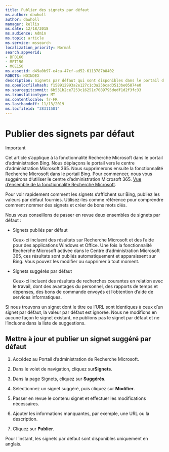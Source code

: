```yaml
---
title: Publier des signets par défaut
ms.author: dawholl
author: dawholl
manager: kellis
ms.date: 12/18/2018
ms.audience: Admin
ms.topic: article
ms.service: mssearch
localization_priority: Normal
search.appverid:
- BFB160
- MET150
- MOE150
ms.assetid: d49a0b97-e4ca-47cf-ad52-6113787b8402
ROBOTS: NOINDEX
description: Signets par défaut qui sont disponibles dans le portail d’administration de Recherche Microsoft
ms.openlocfilehash: f158912993a2e127c1c3a25bcad3513be05874e0
ms.sourcegitcommit: 6b531b2ce7253c16251c7089795dedf1d2f3fc33
ms.translationtype: MT
ms.contentlocale: fr-FR
ms.lasthandoff: 11/13/2019
ms.locfileid: "38311581"
---
```

# <a name="publish-default-bookmarks"></a>Publier des signets par défaut

> [!IMPORTANT]
> Cet article s’applique à la fonctionnalité Recherche Microsoft dans le portail d’administration Bing. Nous déplaçons le portail vers le centre d’administration Microsoft 365. Nous supprimerons ensuite la fonctionnalité Recherche Microsoft dans le portail Bing. Pour commencer, nous vous suggérons d’utiliser le centre d’administration Microsoft 365. [Vue d’ensemble de la fonctionnalité Recherche Microsoft](overview-microsoft-search.md).

Pour voir rapidement comment les signets s’affichent sur Bing, publiez les valeurs par défaut fournies. Utilisez-les comme référence pour comprendre comment nommer des signets et créer de bons mots clés.
  
Nous vous conseillons de passer en revue deux ensembles de signets par défaut :
  
- Signets publiés par défaut
    
    Ceux-ci incluent des résultats sur Recherche Microsoft et des l’aide pour des applications Windows et Office. Une fois la fonctionnalité Recherche Microsoft activée dans le Centre d’administration Microsoft 365, ces résultats sont publiés automatiquement et apparaissent sur Bing. Vous pouvez les modifier ou supprimer à tout moment.
    
- Signets suggérés par défaut
    
    Ceux-ci incluent des résultats de recherches courantes en relation avec le travail, dont des avantages du personnel, des rapports de temps et dépenses, des bons de commande envoyés et l’obtention d’aide de services informatiques.
    
Si nous trouvons un signet dont le titre ou l’URL sont identiques à ceux d’un signet par défaut, la valeur par défaut est ignorée. Nous ne modifions en aucune façon le signet existant, ne publions pas le signet par défaut et ne l’incluons dans la liste de suggestions.
  
## <a name="update-and-publish-a-default-suggested-bookmark"></a>Mettre à jour et publier un signet suggéré par défaut

1. Accédez au Portail d’administration de Recherche Microsoft.
    
2. Dans le volet de navigation, cliquez sur**Signets**.
    
3. Dans la page Signets, cliquez sur **Suggérés**.
    
4. Sélectionnez un signet suggéré, puis cliquez sur **Modifier**.
    
5. Passer en revue le contenu signet et effectuer les modifications nécessaires.
    
6. Ajouter les informations manquantes, par exemple, une URL ou la description.
    
7. Cliquez sur **Publier**.
    
Pour l’instant, les signets par défaut sont disponibles uniquement en anglais. 

  

